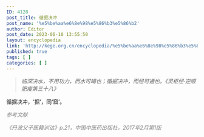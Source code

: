 ```yaml
---
ID: 4128
post_title: 循掘决冲
post_name: '%e5%be%aa%e6%8e%98%e5%86%b3%e5%86%b2'
author: Editor
post_date: 2023-06-10 13:55:50
layout: encyclopedia
link: 'http://kege.org.cn/encyclopedia/%e5%be%aa%e6%8e%98%e5%86%b3%e5%86%b2'
published: true
tags: [ ]
categories: [ ]
---
```

<blockquote><em>临深决水，不用功力，而水可竭也；循掘决冲，而经可通也。《灵枢经·逆顺肥瘦第三十八》</em></blockquote>
循掘决冲，‘掘’，同‘窟’。

<span style="color: #808080;"><em>参考文献</em></span>

<span style="color: #808080;"><em>《丹波父子医籍训诂》p.21，中国中医药出版社，2017年2月第1版</em></span>